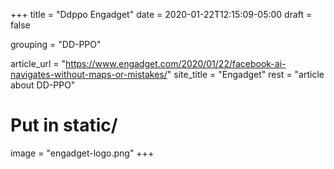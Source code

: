 +++
title = "Ddppo Engadget"
date = 2020-01-22T12:15:09-05:00
draft = false

grouping = "DD-PPO"

article_url = "https://www.engadget.com/2020/01/22/facebook-ai-navigates-without-maps-or-mistakes/"
site_title = "Engadget"
rest = "article about DD-PPO"

# Put in static/
image = "engadget-logo.png"
+++
